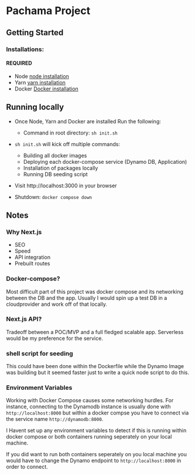 # Pachama Project

## Getting Started
### Installations:
#### REQUIRED
 * Node [node installation](https://nodejs.org/en/download/)
 * Yarn [yarn installation](https://classic.yarnpkg.com/en/docs/install/#mac-stable)
 * Docker [Docker installation](https://docs.docker.com/engine/install/)

## Running locally
* Once Node, Yarn and Docker are installed Run the following:
    * Command in root directory: `sh init.sh`
* `sh init.sh` will kick off multiple commands:
    * Building all docker images
    * Deploying each docker-compose service (Dynamo DB, Application)
    * Installation of packages locally
    * Running DB seeding script

* Visit http://localhost:3000 in your browser

* Shutdown: `docker compose down`

## Notes
### Why Next.js
* SEO
* Speed
* API integration
* Prebuilt routes

### Docker-compose?

Most difficult part of this project was docker compose and its networking between the DB and the app.
Usually I would spin up a test DB in a cloudprovider and work off of that locally.

### Next.js API?

Tradeoff between a POC/MVP and a full fledged scalable app. Serverless would be my preference for the service.

### shell script for seeding

This could have been done within the Dockerfile while the Dynamo Image was building but it seemed faster just to write a quick node script to do this.

### Environment Variables

Working with Docker Compose causes some networking hurdles. For instance, connecting to the Dynamodb instance is usually done with `http://localhost:8000` but within a docker compse you have to connect via the service name 
`http://dynamodb:8000`.

I Havent set up any environment variables to detect if this is running within docker compose or both containers running seperately on your local machine.

If you did want to run both containers seperately on you local machine you would have to change the Dynamo endpoint to `http://localhost:8000` in order to connect.
